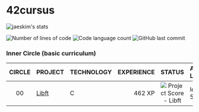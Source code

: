 <h1 align="left">
	42cursus
</h1>

![jaeskim's stats](https://badge42.herokuapp.com/api/stats/jturrill)

<p align="left">
	<img alt="Number of lines of code" src="https://img.shields.io/tokei/lines/github/jtcu/color=blueviolet" />
	<img alt="Code language count" src="https://img.shields.io/github/languages/count/jtcu/42cursus?color=blue" />
	<img alt="GitHub last commit" src="https://img.shields.io/github/last-commit/jtcu/42cursus?color=brightgreen" />
</p>


### Inner Circle (basic curriculum)

|CIRCLE	|PROJECT							|TECHNOLOGY				|EXPERIENCE		|STATUS						|ATTAINED LEVEL	|
|:-:	|:--								|:--					|--:			|:-:						|:--			|
|00		|[Libft](https://github.com/jtcu/libft)|C						|462 XP			|![Project Score - Libft](https://badge42.herokuapp.com/api/project/jturrill/Libft)	|level 1 - 5%	|